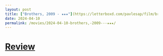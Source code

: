 ```yaml
---
layout: post
title: ["Brothers, 2009 - ★★★"](https://letterboxd.com/pavlesap/film/brothers-2009/) #"Brothers, 2009 - ★★★"
date: 2024-04-10
permalink: /movies/2024-04-10-brothers,-2009---★★★/
---
```


# [Review](https://letterboxd.com/pavlesap/film/brothers-2009/)


